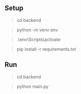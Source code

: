 ## Setup

> cd backend

> python -m venv env

> .\env\Scripts\activate

> pip install -r requirements.txt

## Run

> cd backend

> python main.py
